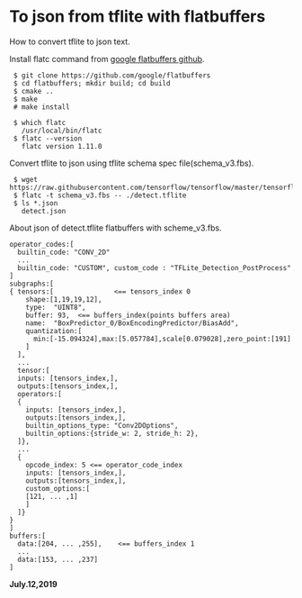 # To json from tflite with flatbuffers

How to convert tflite to json text.  

Install flatc command from [google flatbuffers github](https://github.com/google/flatbuffers).  
```
 $ git clone https://github.com/google/flatbuffers
 $ cd flatbuffers; mkdir build; cd build
 $ cmake ..
 $ make
 # make install

 $ which flatc
   /usr/local/bin/flatc
 $ flatc --version
   flatc version 1.11.0
```

Convert tflite to json using tflite schema spec file(schema_v3.fbs).  
```
 $ wget https://raw.githubusercontent.com/tensorflow/tensorflow/master/tensorflow/lite/schema/schema_v3.fbs
 $ flatc -t schema_v3.fbs -- ./detect.tflite 
 $ ls *.json
   detect.json
```

About json of detect.tflite flatbuffers with scheme_v3.fbs.  
```
operator_codes:[
  builtin_code: "CONV_2D"
  ...
  builtin_code: "CUSTOM", custom_code : "TFLite_Detection_PostProcess"
]  
subgraphs:[  
{ tensors:[               <== tensors_index 0
    shape:[1,19,19,12],      
    type:  "UINT8",          
    buffer: 93,  <== buffers_index(points buffers area)  
    name:  "BoxPredictor_0/BoxEncodingPredictor/BiasAdd",
    quantization:[
      min:[-15.094324],max:[5.057784],scale[0.079028],zero_point:[191]
    ]     
  ],      
  ...     
  tensor:[
  inputs: [tensors_index,],    
  outputs:[tensors_index,],    
  operators:[
  {
    inputs: [tensors_index,],
    outputs:[tensors_index,],
    builtin_options_type: "Conv2DOptions",
    builtin_options:{stride_w: 2, stride_h: 2},
  ]},
  ...
  {
    opcode_index: 5 <== operator_code_index
    inputs: [tensors_index,],
    outputs:[tensors_index,],
    custom_options:[
    [121, ... ,1]
    ]
  ]}
}
]
buffers:[  
  data:[204, ... ,255],    <== buffers_index 1   
  ...
  data:[153, ... ,237]
]
```

**July.12,2019**  

